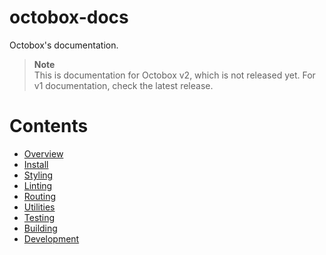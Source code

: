 # octobox-docs
Octobox's documentation.
> **Note**\
> This is documentation for Octobox v2, which is not released yet. For v1 documentation, check the latest release.

# Contents
* [Overview](https://github.com/tom-ricci/octobox/blob/main/docs/Overview.md)
* [Install](https://github.com/tom-ricci/octobox/blob/main/docs/Install.md)
* [Styling](https://github.com/tom-ricci/octobox/blob/main/docs/Styling.md)
* [Linting](https://github.com/tom-ricci/octobox/blob/main/docs/Linting.md)
* [Routing](https://github.com/tom-ricci/octobox/blob/main/docs/Routing.md)
* [Utilities](https://github.com/tom-ricci/octobox/blob/main/docs/Utilities.md)
* [Testing](https://github.com/tom-ricci/octobox/blob/main/docs/Testing.md)
* [Building](https://github.com/tom-ricci/octobox/blob/main/docs/Building.md)
* [Development](https://github.com/tom-ricci/octobox/blob/main/docs/Development.md)
